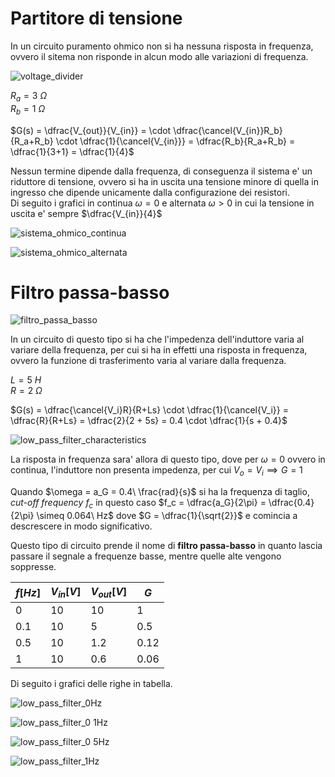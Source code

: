 # Partitore di tensione  

In un circuito puramento ohmico non si ha nessuna risposta in frequenza, ovvero il sitema non risponde in alcun modo alle variazioni di frequenza.  

![voltage_divider](https://github.com/dennyb87/elettrotecnica-serale/assets/7195133/680466fb-9638-4831-b5f9-564258df18e8)  

$R_a = 3\ \Omega$  
$R_b = 1\ \Omega$  

$G(s) = \dfrac{V_{out}}{V_{in}} =  \cdot \dfrac{\cancel{V_{in}}R_b}{R_a+R_b} \cdot \dfrac{1}{\cancel{V_{in}}} = \dfrac{R_b}{R_a+R_b} = \dfrac{1}{3+1} = \dfrac{1}{4}$  

Nessun termine dipende dalla frequenza, di conseguenza il sistema e' un riduttore di tensione, ovvero si ha in uscita una tensione minore di quella in ingresso che dipende unicamente dalla configurazione dei resistori.  
Di seguito i grafici in continua $\omega = 0$ e alternata $\omega > 0$ in cui la tensione in uscita e' sempre $\dfrac{V_{in}}{4}$  

![sistema_ohmico_continua](https://github.com/dennyb87/elettrotecnica-serale/assets/7195133/a2ae1310-5563-43b8-8c99-c91731431fc6)  

![sistema_ohmico_alternata](https://github.com/dennyb87/elettrotecnica-serale/assets/7195133/83601a68-f579-4ca2-92fb-50953d69e115)  

# Filtro passa-basso  

![filtro_passa_basso](https://github.com/dennyb87/elettrotecnica-serale/assets/7195133/ec2b9437-f7ed-471f-87d3-45cc3de6a198)  

In un circuito di questo tipo si ha che l'impedenza dell'induttore varia al variare della frequenza, per cui si ha in effetti una risposta in frequenza, ovvero la funzione di trasferimento varia al variare dalla frequenza.  

$L = 5\ H$  
$R = 2\ \Omega$  

$G(s) = \dfrac{\cancel{V_i}R}{R+Ls} \cdot \dfrac{1}{\cancel{V_i}} = \dfrac{R}{R+Ls} = \dfrac{2}{2 + 5s} = 0.4 \cdot \dfrac{1}{s + 0.4}$  

![low_pass_filter_characteristics](https://github.com/dennyb87/elettrotecnica-serale/assets/7195133/b81e8c2c-a133-475a-a39d-7be97c349afd)  

La risposta in frequenza sara' allora di questo tipo, dove per $\omega = 0$ ovvero in continua, l'induttore non presenta impedenza, per cui $V_{o} = V_{i} \implies G = 1$  

Quando $\omega = a_G = 0.4\ \frac{rad}{s}$ si ha la frequenza di taglio, *cut-off frequency* $f_c$ in questo caso $f_c = \dfrac{a_G}{2\pi} = \dfrac{0.4}{2\pi} \simeq 0.064\ Hz$ dove $G = \dfrac{1}{\sqrt{2}}$ e comincia a descrescere in modo significativo.  

Questo tipo di circuito prende il nome di **filtro passa-basso** in quanto lascia passare il segnale a frequenze basse, mentre quelle alte vengono soppresse.  

| $f[Hz]$ | $V_{in}[V]$ | $V_{out}[V]$ | $G$  |
| ------- | ----------- | ------------ | ---- |
| 0       | 10          | 10           | 1    |
| 0.1     | 10          | 5            | 0.5  |
| 0.5     | 10          | 1.2          | 0.12 |
| 1       | 10          | 0.6          | 0.06 |

Di seguito i grafici delle righe in tabella.  

![low_pass_filter_0Hz](https://github.com/dennyb87/elettrotecnica-serale/assets/7195133/966e51c9-91e0-4f9a-aaaa-a501fdd45166)  

![low_pass_filter_0 1Hz](https://github.com/dennyb87/elettrotecnica-serale/assets/7195133/d9c8675b-3bff-4844-ac98-773f45c391b2)  

![low_pass_filter_0 5Hz](https://github.com/dennyb87/elettrotecnica-serale/assets/7195133/598b19dd-402e-4cab-97b7-a729dfd673bc)  

![low_pass_filter_1Hz](https://github.com/dennyb87/elettrotecnica-serale/assets/7195133/f25ab466-c92e-44fc-84fb-844ce3db6330)  

